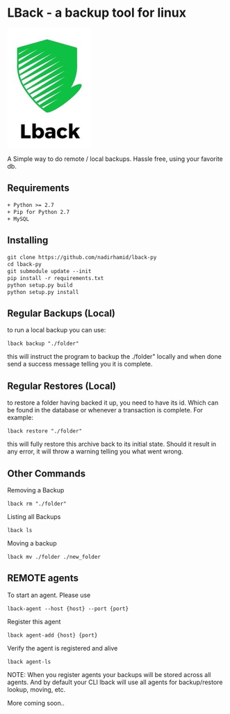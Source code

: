 LBack - a backup tool for linux
===============================

![alt tag](./lback.png)

A Simple way to do remote / local backups. Hassle free,
using your favorite db. 

Requirements
------------------------------------------------------
```
+ Python >= 2.7
+ Pip for Python 2.7 
+ MySQL
```

Installing
------------------------------------------------------

```
git clone https://github.com/nadirhamid/lback-py
cd lback-py
git submodule update --init
pip install -r requirements.txt
python setup.py build
python setup.py install
```
    
Regular Backups (Local)
-------------------------------------------------------

to run a local backup you can use:

```
lback backup "./folder"
```

this will instruct the program to backup the ./folder" locally
and when done send a success message telling you it is complete.

Regular Restores (Local)
---------------------------------------------------

to restore a folder having backed it up, you need
to have its id. Which can be found in the database or
whenever a transaction is complete. For example:

```
lback restore "./folder"
```



this will fully restore this archive back to its initial
state. Should it result in any error, it will throw a warning
telling you what went wrong.

Other Commands
------------------------------------------------------

Removing a Backup

```
lback rm "./folder"
```

Listing all Backups

```
lback ls
```

Moving a backup

```
lback mv ./folder ./new_folder
```

REMOTE agents
------------------------------------------------------

To start an agent. Please use

```
lback-agent --host {host} --port {port}
```

Register this agent

```
lback agent-add {host} {port}
```

Verify the agent is registered and alive

```
lback agent-ls
```

NOTE: When you register agents your backups will be stored across
all agents. And by default your CLI lback will use all agents
for backup/restore lookup, moving, etc.

More coming soon..


